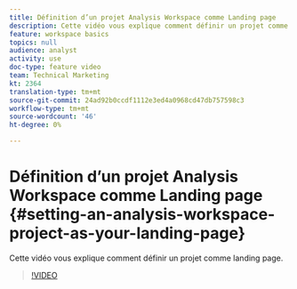 ```yaml
---
title: Définition d’un projet Analysis Workspace comme Landing page
description: Cette vidéo vous explique comment définir un projet comme landing page.
feature: workspace basics
topics: null
audience: analyst
activity: use
doc-type: feature video
team: Technical Marketing
kt: 2364
translation-type: tm+mt
source-git-commit: 24ad92b0ccdf1112e3ed4a0968cd47db757598c3
workflow-type: tm+mt
source-wordcount: '46'
ht-degree: 0%

---
```



# Définition d’un projet Analysis Workspace comme Landing page {#setting-an-analysis-workspace-project-as-your-landing-page}

Cette vidéo vous explique comment définir un projet comme landing page.

>[!VIDEO](https://video.tv.adobe.com/v/25460/?quality=12)
